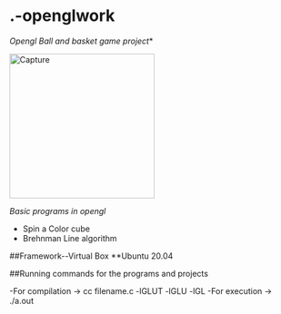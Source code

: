 # .-openglwork

*Opengl Ball and basket game project**


<img width="255" alt="Capture" src="https://user-images.githubusercontent.com/81964222/166149648-4e5a6a6e-4785-4d47-b3c4-9e9c7fd8dd3b.PNG">



*Basic programs in opengl*
 - Spin a Color cube
 - Brehnman Line algorithm



##Framework--Virtual Box
**Ubuntu 20.04

##Running commands for the programs and projects

 -For compilation -> cc  filename.c -lGLUT -lGLU -lGL
-For execution -> ./a.out
